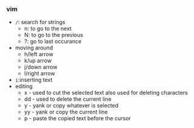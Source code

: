 
### vim
- ```/```: search for strings
	- n: to go to the next
	- N: to go to the previous
	- ?: go to last occurance
- moving around
	- h/left arrow
	- k/up arrow
	- j/down arrow
	- l/right arrow
- ```i```:inserting text 
- editing
	- x - used to cut the selected text also used for deleting characters
	- dd - used to delete the current line
	- y - yank or copy whatever is selected
	- yy - yank or copy the current line
	- p - paste the copied text before the cursor